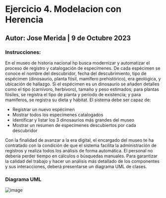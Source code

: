 # Ejercicio 4. Modelacion con Herencia
## Autor: Jose Merida | 9 de Octubre 2023
### Instrucciones:
En el museo de historia nacional hp busca modernizar y automatizar el proceso de registro y catalogación de
especímenes.
De cada espécimen se conoce el nombre del descubridor, fecha del descubrimiento, tipo de espécimen
(dinosaurio, planta fósil, mamífero prehistórico), era geológica, y ubicación de hallazgo. Si el espécimen es un
dinosaurio se añaden detalles como el tipo (carnívoro, herbívoro), tamaño y peso estimados; para plantas fósiles,
se registra el tipo de planta y periodo de existencia; y para mamíferos, se registra su dieta y hábitat.
El sistema debe ser capaz de:
- Registrar un nuevo espécimen
- Mostrar todos los especímenes catalogados
- Identificar y listar los 3 dinosaurios más grandes del museo
- Mostrar un resumen de especímenes descubiertos por cada descubridor
  
Con la finalidad de avanzar a la era digital, el encargado del museo te ha contratado con la condición de que el
sistema facilita la administración de registros y realiza todos los análisis de forma automática. El personal no
debería perder tiempo en cálculos o búsquedas manuales. Para garantizar la calidad del trabajo y hacer un análisis
más detallado de los componentes y sus interacciones, deberá presentarse un diagrama UML de clases.
### Diagrama UML
![image](https://github.com/user-attachments/assets/a8eb6e02-8176-4d27-b0ad-1691fda9a9a9)

